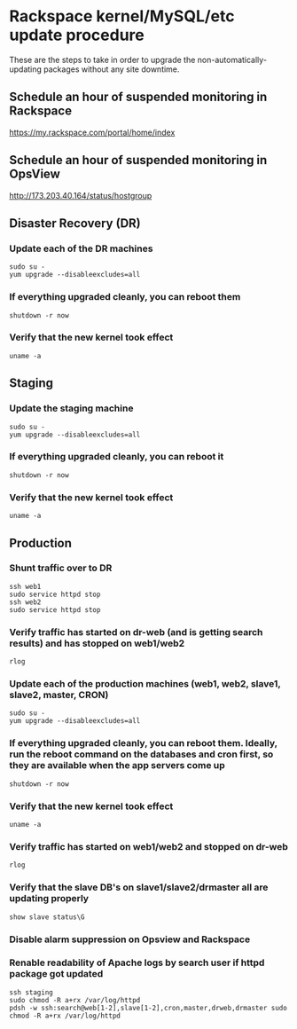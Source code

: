 # Rackspace kernel/MySQL/etc update procedure

These are the steps to take in order to upgrade the non-automatically-updating packages without any site downtime.

## Schedule an hour of suspended monitoring in Rackspace
<https://my.rackspace.com/portal/home/index>

## Schedule an hour of suspended monitoring in OpsView

<http://173.203.40.164/status/hostgroup>

## Disaster Recovery (DR)

### Update each of the DR machines
    sudo su -
    yum upgrade --disableexcludes=all

### If everything upgraded cleanly, you can reboot them
    shutdown -r now

### Verify that the new kernel took effect
    uname -a

## Staging

### Update the staging machine
    sudo su -
    yum upgrade --disableexcludes=all

### If everything upgraded cleanly, you can reboot it
    shutdown -r now

### Verify that the new kernel took effect
    uname -a

## Production

### Shunt traffic over to DR
    ssh web1
    sudo service httpd stop
    ssh web2
    sudo service httpd stop

### Verify traffic has started on dr-web (and is getting search results) and has stopped on web1/web2
    rlog

### Update each of the production machines (web1, web2, slave1, slave2, master, CRON)
    sudo su -
    yum upgrade --disableexcludes=all

### If everything upgraded cleanly, you can reboot them. Ideally, run the reboot command on the databases and cron first, so they are available when the app servers come up
    shutdown -r now

### Verify that the new kernel took effect
    uname -a

### Verify traffic has started on web1/web2 and stopped on dr-web
    rlog

### Verify that the slave DB's on slave1/slave2/drmaster all are updating properly
    show slave status\G

### Disable alarm suppression on Opsview and Rackspace

### Renable readability of Apache logs by search user if httpd package got updated
    ssh staging
    sudo chmod -R a+rx /var/log/httpd
    pdsh -w ssh:search@web[1-2],slave[1-2],cron,master,drweb,drmaster sudo chmod -R a+rx /var/log/httpd